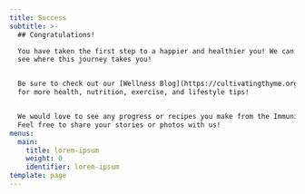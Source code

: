 ```yaml
---
title: Success
subtitle: >-
  ## Congratulations!

  You have taken the first step to a happier and healthier you! We can't wait to
  see where this journey takes you! 


  Be sure to check out our [Wellness Blog](https://cultivatingthyme.org/blogs)
  for more health, nutrition, exercise, and lifestyle tips!


  We would love to see any progress or recipes you make from the Immunity Book!
  Feel free to share your stories or photos with us!
menus:
  main:
    title: lorem-ipsum
    weight: 0
    identifier: lorem-ipsum
template: page
---
```


